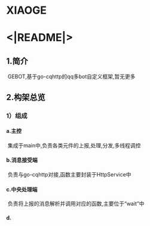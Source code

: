 # XIAOGE

# <|README|>

## 1.简介

​	GEBOT,基于go-cqhttp的qq多bot自定义框架,暂无更多

## 2.构架总览

### 1）组成

#### a.主控

​	集成于main中,负责各类元件的上报,处理,分发,多线程调控

#### b.消息接受端

​	负责与go-cqhttp对接,函数主要封装于HttpService中

#### c.中央处理端

​	负责将上报的消息解析并调用对应的函数,主要位于“wait”中

#### d.

​			

​	